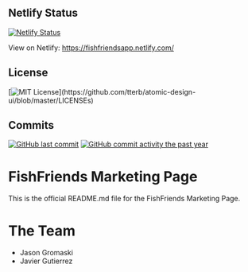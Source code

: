 ## Netlify Status
[![Netlify Status](https://api.netlify.com/api/v1/badges/ad86a5bf-4686-41a4-8e62-28a007e4c339/deploy-status)](https://app.netlify.com/sites/condescending-nightingale-5861e2/deploys)

View on Netlify: https://fishfriendsapp.netlify.com/

## License
[![MIT License](https://img.shields.io/apm/l/atomic-design-ui.svg?)](https://github.com/tterb/atomic-design-ui/blob/master/LICENSEs)

## Commits
[![GitHub last commit](https://img.shields.io/github/last-commit/google/skia.svg?style=flat)]()
[![GitHub commit activity the past year](https://img.shields.io/github/commit-activity/y/Fish-Friends-Build/Marketing-Page.svg?style=flat)]()


# FishFriends Marketing Page

This is the official README.md file for the FishFriends Marketing Page.


# The Team

 - Jason Gromaski
 - Javier Gutierrez
